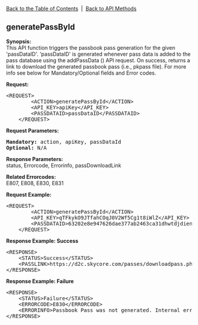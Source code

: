 <a href="/1.3/README.md">Back to the Table of Contents</a>&nbsp;&nbsp;|&nbsp;&nbsp;<a href="API_METHODS.md">Back to API Methods</a>
<h2>generatePassById</h2>
<p><strong>Synopsis:</strong><br />
This API function triggers the passbook pass generation for the given 'passDataID'. 'passDataID' is generated whenever pass data
is added to the pass database using the addPassData () API request. On success, returns a link to download the generated passbook pass (i.e., pkpass file).
For more info see below for Mandatory/Optional fields and Error codes.
</p>
<div><strong>Request:</strong></div>
<pre>&lt;REQUEST&gt;
        &lt;ACTION&gt;generatePassById&lt;/ACTION&gt;
        &lt;API_KEY&gt;apiKey&lt;/API_KEY&gt;
        &lt;PASSDATAID&gt;passDataID&lt;/PASSDATAID&gt;
    &lt;/REQUEST&gt;</pre>
<div><strong>Request Parameters:</strong></div>
<pre><strong>Mandatory:</strong> action, apiKey, passDataId
<strong>Optional:</strong> N/A</pre>

<strong>Response Parameters:</strong><br />
status, Errorcode, Errorinfo, passDownloadLink

<strong>Related Errorcodes: </strong><br />
E807, E808, E830, E831
    
<div><strong>Request Example:</strong></div>
<pre>&lt;REQUEST&gt;
        &lt;ACTION&gt;generatePassById&lt;/ACTION&gt;
        &lt;API_KEY&gt;qTFkykO9JTfahCOqJ0V2Wf5Cg1t8iWlZ&lt;/API_KEY&gt;
        &lt;PASSDATAID&gt;63202e8e947626dae377ab2463ca31dhwtdjdien&lt;/PASSDATAID&gt;
    &lt;/REQUEST&gt;</pre>
<div><strong>Response Example: Success</strong></div>
<pre>&lt;RESPONSE&gt;
    &lt;STATUS&gt;Success&lt;/STATUS&gt;
    &lt;PASSLINK&gt;https://d2c.skycore.com/passes/downloadpass.php?pass=4jfjhsus&lt;/PASSLINK&gt;
&lt;/RESPONSE&gt;</pre>
<div><strong>Response Example: Failure</strong></div>
<pre>&lt;RESPONSE&gt;
    &lt;STATUS&gt;Failure&lt;/STATUS&gt;
    &lt;ERRORCODE&gt;E830&lt;/ERRORCODE&gt;
    &lt;ERRORINFO&gt;Passbook Pass was not generated. Internal error occured.&lt;/ERRORINFO&gt;
&lt;/RESPONSE&gt;</pre>
